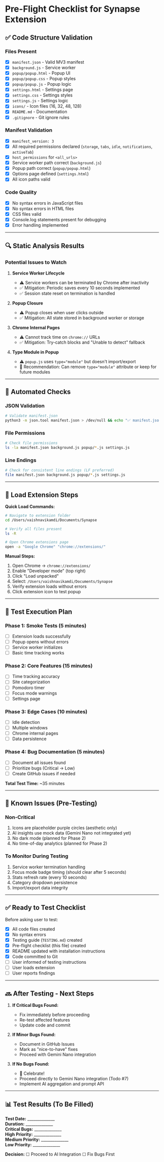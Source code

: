 # Pre-Flight Checklist for Synapse Extension

## ✅ Code Structure Validation

### Files Present
- [x] `manifest.json` - Valid MV3 manifest
- [x] `background.js` - Service worker
- [x] `popup/popup.html` - Popup UI
- [x] `popup/popup.css` - Popup styles
- [x] `popup/popup.js` - Popup logic
- [x] `settings.html` - Settings page
- [x] `settings.css` - Settings styles
- [x] `settings.js` - Settings logic
- [x] `icons/` - Icon files (16, 32, 48, 128)
- [x] `README.md` - Documentation
- [x] `.gitignore` - Git ignore rules

### Manifest Validation
- [x] `manifest_version: 3`
- [x] All required permissions declared (`storage`, `tabs`, `idle`, `notifications`, `activeTab`)
- [x] `host_permissions` for `<all_urls>`
- [x] Service worker path correct (`background.js`)
- [x] Popup path correct (`popup/popup.html`)
- [x] Options page defined (`settings.html`)
- [x] All icon paths valid

### Code Quality
- [x] No syntax errors in JavaScript files
- [x] No syntax errors in HTML files
- [x] CSS files valid
- [x] Console.log statements present for debugging
- [x] Error handling implemented

---

## 🔍 Static Analysis Results

### Potential Issues to Watch
1. **Service Worker Lifecycle**
   - ⚠️ Service workers can be terminated by Chrome after inactivity
   - ✅ Mitigation: Periodic saves every 10 seconds implemented
   - ✅ Session state reset on termination is handled

2. **Popup Closure**
   - ⚠️ Popup closes when user clicks outside
   - ✅ Mitigation: All state stored in background worker or storage

3. **Chrome Internal Pages**
   - ⚠️ Cannot track time on `chrome://` URLs
   - ✅ Mitigation: Try-catch blocks and "Unable to detect" fallback

4. **Type Module in Popup**
   - ⚠️ `popup.js` uses `type="module"` but doesn't import/export
   - 🔧 Recommendation: Can remove `type="module"` attribute or keep for future modules

---

## 🧪 Automated Checks

### JSON Validation
```bash
# Validate manifest.json
python3 -m json.tool manifest.json > /dev/null && echo "✅ manifest.json valid"
```

### File Permissions
```bash
# Check file permissions
ls -la manifest.json background.js popup/*.js settings.js
```

### Line Endings
```bash
# Check for consistent line endings (LF preferred)
file manifest.json background.js popup/*.js settings.js
```

---

## 🚀 Load Extension Steps

**Quick Load Commands:**
```bash
# Navigate to extension folder
cd /Users/vaishnavikamdi/Documents/Synapse

# Verify all files present
ls -R

# Open Chrome extensions page
open -a "Google Chrome" "chrome://extensions/"
```

**Manual Steps:**
1. Open Chrome → `chrome://extensions/`
2. Enable "Developer mode" (top right)
3. Click "Load unpacked"
4. Select: `/Users/vaishnavikamdi/Documents/Synapse`
5. Verify extension loads without errors
6. Click extension icon to test popup

---

## 📝 Test Execution Plan

### Phase 1: Smoke Tests (5 minutes)
- [ ] Extension loads successfully
- [ ] Popup opens without errors
- [ ] Service worker initializes
- [ ] Basic time tracking works

### Phase 2: Core Features (15 minutes)
- [ ] Time tracking accuracy
- [ ] Site categorization
- [ ] Pomodoro timer
- [ ] Focus mode warnings
- [ ] Settings page

### Phase 3: Edge Cases (10 minutes)
- [ ] Idle detection
- [ ] Multiple windows
- [ ] Chrome internal pages
- [ ] Data persistence

### Phase 4: Bug Documentation (5 minutes)
- [ ] Document all issues found
- [ ] Prioritize bugs (Critical → Low)
- [ ] Create GitHub issues if needed

**Total Test Time:** ~35 minutes

---

## 🐛 Known Issues (Pre-Testing)

### Non-Critical
1. Icons are placeholder purple circles (aesthetic only)
2. AI insights use mock data (Gemini Nano not integrated yet)
3. No dark mode (planned for Phase 2)
4. No time-of-day analytics (planned for Phase 2)

### To Monitor During Testing
1. Service worker termination handling
2. Focus mode badge timing (should clear after 5 seconds)
3. Stats refresh rate (every 10 seconds)
4. Category dropdown persistence
5. Import/export data integrity

---

## ✅ Ready to Test Checklist

Before asking user to test:
- [x] All code files created
- [x] No syntax errors
- [x] Testing guide (`TESTING.md`) created
- [x] Pre-flight checklist (this file) created
- [x] README updated with installation instructions
- [x] Code committed to Git
- [ ] User informed of testing instructions
- [ ] User loads extension
- [ ] User reports findings

---

## 🔜 After Testing - Next Steps

1. **If Critical Bugs Found:**
   - Fix immediately before proceeding
   - Re-test affected features
   - Update code and commit

2. **If Minor Bugs Found:**
   - Document in GitHub Issues
   - Mark as "nice-to-have" fixes
   - Proceed with Gemini Nano integration

3. **If No Bugs Found:**
   - 🎉 Celebrate!
   - Proceed directly to Gemini Nano integration (Todo #7)
   - Implement AI aggregation and prompt API

---

## 📊 Test Results (To Be Filled)

**Test Date:** ______________  
**Duration:** ______________  
**Critical Bugs:** ______________  
**High Priority:** ______________  
**Medium Priority:** ______________  
**Low Priority:** ______________  

**Decision:** ☐ Proceed to AI Integration ☐ Fix Bugs First

